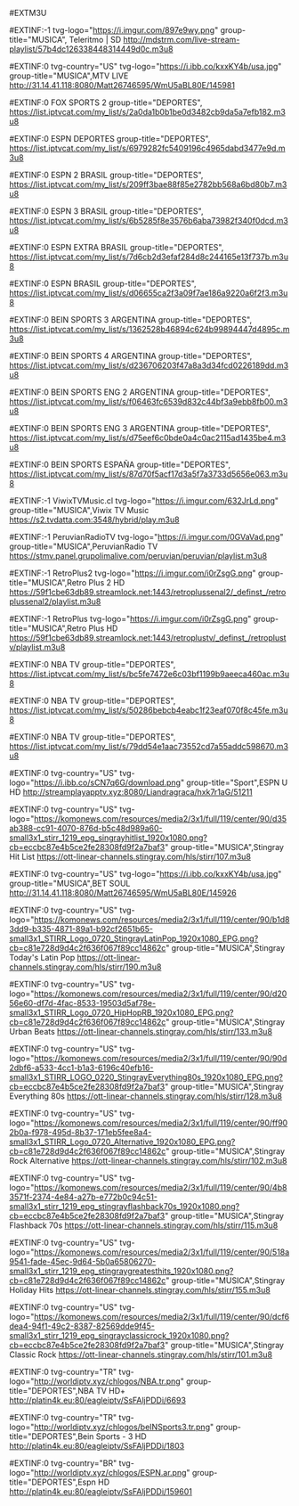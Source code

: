 #EXTM3U

#EXTINF:-1 tvg-logo="https://i.imgur.com/897e9wy.png" group-title="MUSICA", Teleritmo | SD
http://mdstrm.com/live-stream-playlist/57b4dc126338448314449d0c.m3u8

#EXTINF:0 tvg-country="US" tvg-logo="https://i.ibb.co/kxxKY4b/usa.jpg" group-title="MUSICA",MTV LIVE
http://31.14.41.118:8080/Matt26746595/WmU5aBL80E/145981

#EXTINF:0 FOX SPORTS 2 group-title="DEPORTES",
https://list.iptvcat.com/my_list/s/2a0da1b0b1be0d3482cb9da5a7efb182.m3u8

#EXTINF:0 ESPN DEPORTES group-title="DEPORTES",
https://list.iptvcat.com/my_list/s/6979282fc5409196c4965dabd3477e9d.m3u8

#EXTINF:0 ESPN 2 BRASIL group-title="DEPORTES",
https://list.iptvcat.com/my_list/s/209ff3bae88f85e2782bb568a6bd80b7.m3u8

#EXTINF:0 ESPN 3 BRASIL group-title="DEPORTES",
https://list.iptvcat.com/my_list/s/6b5285f8e3576b6aba73982f340f0dcd.m3u8

#EXTINF:0 ESPN EXTRA BRASIL group-title="DEPORTES",
https://list.iptvcat.com/my_list/s/7d6cb2d3efaf284d8c244165e13f737b.m3u8

#EXTINF:0 ESPN BRASIL group-title="DEPORTES",
https://list.iptvcat.com/my_list/s/d06655ca2f3a09f7ae186a9220a6f2f3.m3u8
 
#EXTINF:0 BEIN SPORTS 3 ARGENTINA group-title="DEPORTES",
https://list.iptvcat.com/my_list/s/1362528b46894c624b99894447d4895c.m3u8
 
#EXTINF:0 BEIN SPORTS 4 ARGENTINA group-title="DEPORTES",
https://list.iptvcat.com/my_list/s/d236706203f47a8a3d34fcd0226189dd.m3u8
  
#EXTINF:0 BEIN SPORTS ENG 2 ARGENTINA group-title="DEPORTES",
https://list.iptvcat.com/my_list/s/f06463fc6539d832c44bf3a9ebb8fb00.m3u8

#EXTINF:0 BEIN SPORTS ENG 3 ARGENTINA group-title="DEPORTES",
https://list.iptvcat.com/my_list/s/d75eef6c0bde0a4c0ac2115ad1435be4.m3u8
 
#EXTINF:0 BEIN SPORTS ESPAÑA group-title="DEPORTES",
https://list.iptvcat.com/my_list/s/87d70f5acf17d3a5f7a3733d5656e063.m3u8
   
#EXTINF:-1 ViwixTVMusic.cl tvg-logo="https://i.imgur.com/632JrLd.png" group-title="MUSICA",Viwix TV Music
https://s2.tvdatta.com:3548/hybrid/play.m3u8

#EXTINF:-1 PeruvianRadioTV tvg-logo="https://i.imgur.com/0GVaVad.png" group-title="MUSICA",PeruvianRadio TV
https://stmv.panel.grupolimalive.com/peruvian/peruvian/playlist.m3u8

#EXTINF:-1 RetroPlus2 tvg-logo="https://i.imgur.com/i0rZsgG.png" group-title="MUSICA",Retro Plus 2 HD
https://59f1cbe63db89.streamlock.net:1443/retroplussenal2/_definst_/retroplussenal2/playlist.m3u8

#EXTINF:-1 RetroPlus tvg-logo="https://i.imgur.com/i0rZsgG.png" group-title="MUSICA",Retro Plus HD
https://59f1cbe63db89.streamlock.net:1443/retroplustv/_definst_/retroplustv/playlist.m3u8

#EXTINF:0 NBA TV group-title="DEPORTES",
https://list.iptvcat.com/my_list/s/bc5fe7472e6c03bf1199b9aeeca460ac.m3u8

#EXTINF:0 NBA TV group-title="DEPORTES",
https://list.iptvcat.com/my_list/s/50286bebcb4eabc1f23eaf070f8c45fe.m3u8

#EXTINF:0 NBA TV group-title="DEPORTES",
https://list.iptvcat.com/my_list/s/79dd54e1aac73552cd7a55addc598670.m3u8

#EXTINF:0 tvg-country="US" tvg-logo="https://i.ibb.co/sCN7q6G/download.png" group-title="Sport",ESPN U HD
http://streamplayapptv.xyz:8080/Liandragraca/hxk7r1aG/51211

#EXTINF:0 tvg-country="US" tvg-logo="https://komonews.com/resources/media2/3x1/full/119/center/90/d35ab388-cc91-4070-876d-b5c48d989a60-small3x1_stirr_1219_epg_singrayhitlist_1920x1080.png?cb=eccbc87e4b5ce2fe28308fd9f2a7baf3" group-title="MUSICA",Stingray Hit List
https://ott-linear-channels.stingray.com/hls/stirr/107.m3u8

#EXTINF:0 tvg-country="US" tvg-logo="https://i.ibb.co/kxxKY4b/usa.jpg" group-title="MUSICA",BET SOUL
http://31.14.41.118:8080/Matt26746595/WmU5aBL80E/145926

#EXTINF:0 tvg-country="US" tvg-logo="https://komonews.com/resources/media2/3x1/full/119/center/90/b1d83dd9-b335-4871-89a1-b92cf2651b65-small3x1_STIRR_Logo_0720_StingrayLatinPop_1920x1080_EPG.png?cb=c81e728d9d4c2f636f067f89cc14862c" group-title="MUSICA",Stingray Today's Latin Pop
https://ott-linear-channels.stingray.com/hls/stirr/190.m3u8

#EXTINF:0 tvg-country="US" tvg-logo="https://komonews.com/resources/media2/3x1/full/119/center/90/d2056e60-df7d-4fac-8533-19503d5af78e-small3x1_STIRR_Logo_0720_HipHopRB_1920x1080_EPG.png?cb=c81e728d9d4c2f636f067f89cc14862c" group-title="MUSICA",Stingray Urban Beats
https://ott-linear-channels.stingray.com/hls/stirr/133.m3u8

#EXTINF:0 tvg-country="US" tvg-logo="https://komonews.com/resources/media2/3x1/full/119/center/90/90d2dbf6-a533-4cc1-b1a3-6196c40efb16-small3x1_STIRR_LOGO_0220_StingrayEverything80s_1920x1080_EPG.png?cb=eccbc87e4b5ce2fe28308fd9f2a7baf3" group-title="MUSICA",Stingray Everything 80s
https://ott-linear-channels.stingray.com/hls/stirr/128.m3u8

#EXTINF:0 tvg-country="US" tvg-logo="https://komonews.com/resources/media2/3x1/full/119/center/90/ff902b0a-f978-495d-8b37-171eb5fee8a4-small3x1_STIRR_Logo_0720_Alternative_1920x1080_EPG.png?cb=c81e728d9d4c2f636f067f89cc14862c" group-title="MUSICA",Stingray Rock Alternative
https://ott-linear-channels.stingray.com/hls/stirr/102.m3u8

#EXTINF:0 tvg-country="US" tvg-logo="https://komonews.com/resources/media2/3x1/full/119/center/90/4b83571f-2374-4e84-a27b-e772b0c94c51-small3x1_stirr_1219_epg_stingrayflashback70s_1920x1080.png?cb=eccbc87e4b5ce2fe28308fd9f2a7baf3" group-title="MUSICA",Stingray Flashback 70s
https://ott-linear-channels.stingray.com/hls/stirr/115.m3u8

#EXTINF:0 tvg-country="US" tvg-logo="https://komonews.com/resources/media2/3x1/full/119/center/90/518a9541-fade-45ec-9d64-5b0a65806270-small3x1_stirr_1219_epg_stingraygreatesthits_1920x1080.png?cb=c81e728d9d4c2f636f067f89cc14862c" group-title="MUSICA",Stingray Holiday Hits
https://ott-linear-channels.stingray.com/hls/stirr/155.m3u8

#EXTINF:0 tvg-country="US" tvg-logo="https://komonews.com/resources/media2/3x1/full/119/center/90/dcf6dea4-94f1-49c2-8387-82569dde9f45-small3x1_stirr_1219_epg_singrayclassicrock_1920x1080.png?cb=eccbc87e4b5ce2fe28308fd9f2a7baf3" group-title="MUSICA",Stingray Classic Rock
https://ott-linear-channels.stingray.com/hls/stirr/101.m3u8

#EXTINF:0 tvg-country="TR" tvg-logo="http://worldiptv.xyz/chlogos/NBA.tr.png" group-title="DEPORTES",NBA TV HD+
http://platin4k.eu:80/eagleiptv/SsFAljPDDi/6693

#EXTINF:0 tvg-country="TR" tvg-logo="http://worldiptv.xyz/chlogos/beINSports3.tr.png" group-title="DEPORTES",Bein Sports - 3 HD
http://platin4k.eu:80/eagleiptv/SsFAljPDDi/1803

#EXTINF:0 tvg-country="BR" tvg-logo="http://worldiptv.xyz/chlogos/ESPN.ar.png" group-title="DEPORTES",Espn HD
http://platin4k.eu:80/eagleiptv/SsFAljPDDi/159601




